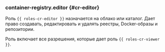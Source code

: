 ### container-registry.editor {#cr-editor}

Роль `{{ roles-cr-editor }}` назначается на облако или каталог.
Дает право создавать, редактировать и удалять реестры, Docker-образы и репозитории.

Роль включает все разрешения, которые дает роль `{{ roles-cr-viewer }}`.